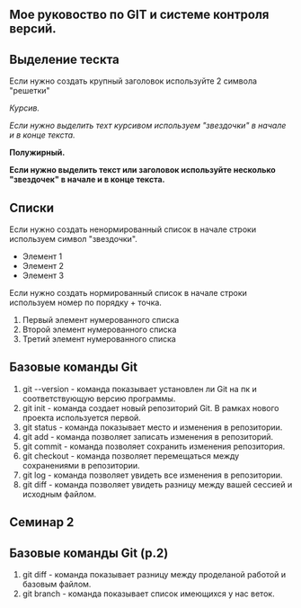 ## Мое руковоство по GIT и системе контроля версий.

## Выделение тескта

 Если нужно создать крупный заголовок используйте 2 символа "решетки"

*Курсив.*

*Если нужно выделить техт курсивом используем "звездочки" в начале и в конце текста.*

**Полужирный.**

**Если нужно выделить текст или заголовок используйте несколько "звездочек" в начале и в конце текста.**

## Списки

Если нужно создать ненормированный список в начале строки используем символ "звездочки".

* Элемент 1
* Элемент 2
* Элемент 3

Если нужно создать нормированный список в начале строки используем номер по порядку + точка.

1. Первый элемент нумерованного списка
2. Второй элемент нумерованного списка
3. Третий элемент нумерованного списка

## Базовые команды Git

1. git --version - команда показывает установлен ли Git на пк и соответствующую версию программы. 
2. git init - команда создает новый репозиторий Git. В рамках нового проекта используется первой.
3. git status - команда показывает место и изменения в репозитории.
4. git add - команда позволяет записать изменения в репозиторий.
5. git commit - команда позволяет сохранить изменения репозитория. 
6. git checkout - команда позволяет перемещаться между сохранениями в репозитории.
7. git log - команда позволяет увидеть все изменения в репозитории.
8. git diff - команда позволяет увидеть разницу между вашей сессией и исходным файлом.

## Семинар 2

## Базовые команды Git (p.2)

1. git diff - команда показывает разницу между проделаной работой и базовым файлом.
2. git branch - команда показывает список имеющихся у нас веток.